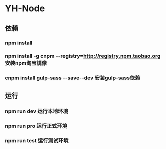 # YH-Node

## 依赖
### npm install
### npm install -g cnpm --registry=http://registry.npm.taobao.org 安装npm淘宝镜像
### cnpm install gulp-sass --save--dev 安装gulp-sass依赖

## 运行
### npm run dev 运行本地环境
### npm run pro 运行正式环境
### npm run test 运行测试环境
